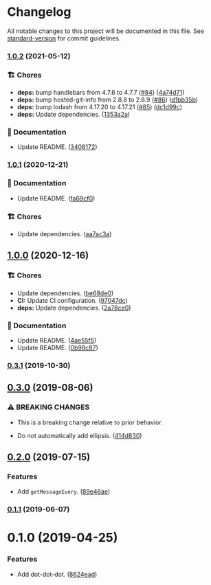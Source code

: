 # Changelog

All notable changes to this project will be documented in this file. See [standard-version](https://github.com/conventional-changelog/standard-version) for commit guidelines.

### [1.0.2](https://github.com/darkobits/dot-dot-dot/compare/v1.0.1...v1.0.2) (2021-05-12)


### 🏗 Chores

* **deps:** bump handlebars from 4.7.6 to 4.7.7 ([#84](https://github.com/darkobits/dot-dot-dot/issues/84)) ([4a74d71](https://github.com/darkobits/dot-dot-dot/commit/4a74d713d17ea9b407fcc1b7ba9f8bc2043b8c91))
* **deps:** bump hosted-git-info from 2.8.8 to 2.8.9 ([#86](https://github.com/darkobits/dot-dot-dot/issues/86)) ([d1bb35b](https://github.com/darkobits/dot-dot-dot/commit/d1bb35b119aad83d9dba9b629d8fdb25e4cb3e2f))
* **deps:** bump lodash from 4.17.20 to 4.17.21 ([#85](https://github.com/darkobits/dot-dot-dot/issues/85)) ([dc1d99c](https://github.com/darkobits/dot-dot-dot/commit/dc1d99c151d74e31d9a2dc8f547134a7e481a7cb))
* **deps:** Update dependencies. ([1353a2a](https://github.com/darkobits/dot-dot-dot/commit/1353a2a21b4b4e1602749988c7215bb9b86f4dc1))


### 📖 Documentation

* Update README. ([3408172](https://github.com/darkobits/dot-dot-dot/commit/34081725f05851ffeb7e5e0a32a2f4be0d49b1ca))

### [1.0.1](https://github.com/darkobits/dot-dot-dot/compare/v1.0.0...v1.0.1) (2020-12-21)


### 📖 Documentation

* Update README. ([fa69cf0](https://github.com/darkobits/dot-dot-dot/commit/fa69cf028562896118ca59dfcbeaf991303d8263))


### 🏗 Chores

* Update dependencies. ([aa7ac3a](https://github.com/darkobits/dot-dot-dot/commit/aa7ac3aa3fa0e1e50e068d56483fd0406f627f67))

## [1.0.0](https://github.com/darkobits/dot-dot-dot/compare/v0.3.1...v1.0.0) (2020-12-16)


### 🏗 Chores

* Update dependencies. ([be68de0](https://github.com/darkobits/dot-dot-dot/commit/be68de0fb1c79fe819a958326383efe014c33d16))
* **CI:** Update CI configuration. ([97047dc](https://github.com/darkobits/dot-dot-dot/commit/97047dc7e7e7d052a16ac67b2101362e28278bcc))
* **deps:** Update dependencies. ([2a78ce0](https://github.com/darkobits/dot-dot-dot/commit/2a78ce03caec16caf1eb7a95ac84c1608739dbe3))


### 📖 Documentation

* Update README. ([4ae55f5](https://github.com/darkobits/dot-dot-dot/commit/4ae55f5b303284826fe3b4862ed402f0ecc264b0))
* Update README. ([0b98c87](https://github.com/darkobits/dot-dot-dot/commit/0b98c87d367c27d5f8906d7840fede929ba6530c))

### [0.3.1](https://github.com/darkobits/dot-dot-dot/compare/v0.3.0...v0.3.1) (2019-10-30)

## [0.3.0](https://github.com/darkobits/dot-dot-dot/compare/v0.2.0...v0.3.0) (2019-08-06)


### ⚠ BREAKING CHANGES

* This is a breaking change relative to prior behavior.

* Do not automatically add ellipsis. ([414d830](https://github.com/darkobits/dot-dot-dot/commit/414d830))

## [0.2.0](https://github.com/darkobits/dot-dot-dot/compare/v0.1.1...v0.2.0) (2019-07-15)


### Features

* Add `getMessageEvery`. ([89e46ae](https://github.com/darkobits/dot-dot-dot/commit/89e46ae))



### [0.1.1](https://github.com/darkobits/dot-dot-dot/compare/v0.1.0...v0.1.1) (2019-06-07)



# 0.1.0 (2019-04-25)


### Features

* Add dot-dot-dot. ([8624ead](https://github.com/darkobits/dot-dot-dot/commit/8624ead))
